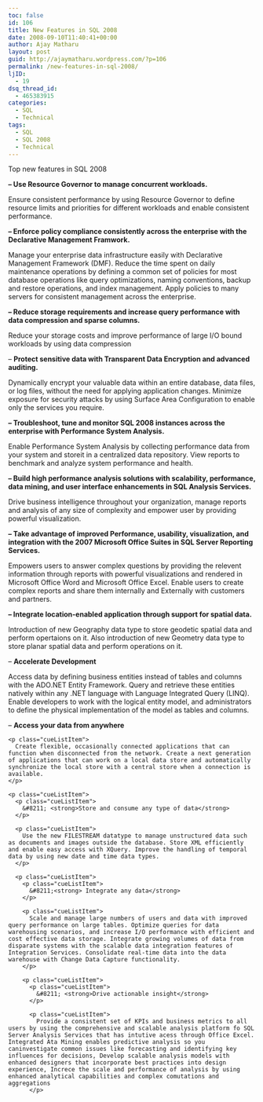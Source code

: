 ```yaml
---
toc: false
id: 106
title: New Features in SQL 2008
date: 2008-09-10T11:40:41+00:00
author: Ajay Matharu
layout: post
guid: http://ajaymatharu.wordpress.com/?p=106
permalink: /new-features-in-sql-2008/
ljID:
  - 19
dsq_thread_id:
  - 465383915
categories:
  - SQL
  - Technical
tags:
  - SQL
  - SQL 2008
  - Technical
---
```

Top new features in SQL 2008

**&#8211; Use Resource Governor to manage concurrent workloads.**

Ensure consistent performance by using Resource Governor to define resource limits and priorities for different workloads and enable consistent performance.

**&#8211; Enforce policy compliance consistently across the enterprise with the Declarative Management Framwork.**

Manage your enterprise data infrastructure easily with Declarative Management Framework (DMF). Reduce the time spent on daily maintenance operations by defining a common set of policies for most database operations like query optimizations, naming conventions, backup and restore operations, and index management. Apply policies to many servers for consistent management across the enterprise.

**&#8211; Reduce storage requirements and increase query performance with data compression and sparse columns.**

Reduce your storage costs and improve performance of large I/O bound workloads by using data compression

&#8211; **Protect sensitive data with Transparent Data Encryption and advanced auditing.**

Dynamically encrypt your valuable data within an entire database, data files, or log files, without the need for applying application changes. Minimize exposure for security attacks by using Surface Area Configuration to enable only the services you require.

**&#8211; Troubleshoot, tune and monitor SQL 2008 instances across the enterprise with Performance System Analysis.**

Enable Performance System Analysis by collecting performance data from your system and storeit in a centralized data repository. View reports to benchmark and analyze system performance and health.

**&#8211; Build high performance analysis solutions with scalability, performance, data mining, and user interface enhancements in SQL Analysis Services.**

Drive business intelligence throughout your organization, manage reports and analysis of any size of complexity and empower user by providing powerful visualization.

**&#8211; Take advantage of improved Performance, usability, visualization, and integration with the 2007 Microsoft Office Suites in SQL Server Reporting Services.**

Empowers users to answer complex questions by providing the relevent information through reports with powerful visualizations and rendered in Microsoft Office Word and Microsoft Office Excel. Enable users to create complex reports and share them internally and Externally with customers and partners.

**&#8211; Integrate location-enabled application through support for spatial data.**

Introduction of new Geography data type to store geodetic spatial data and perform opertaions on it. Also introduction of new Geometry data type to store planar spatial data and perform operations on it.

<p class="cueListItem">
  <p class="cueListItem">
    &#8211; <strong>Accelerate Development</strong>
  </p>
  
  <p class="cueListItem">
    Access data by defining business entities instead of tables and columns with the ADO.NET Entity Framework. Query and retrieve these entities natively within any .NET language with Language Integrated Query (LINQ). Enable developers to work with the logical entity model, and administrators to define the physical implementation of the model as tables and columns.
  </p>
  
  <p class="cueListItem">
    <p class="cueListItem">
      &#8211; <strong>Access your data from anywhere</strong>
    </p>
    
    <p class="cueListItem">
      Create flexible, occasionally connected applications that can function when disconnected from the network. Create a next generation of applications that can work on a local data store and automatically synchronize the local store with a central store when a connection is available.
    </p>
    
    <p class="cueListItem">
      <p class="cueListItem">
        &#8211; <strong>Store and consume any type of data</strong>
      </p>
      
      <p class="cueListItem">
        Use the new FILESTREAM datatype to manage unstructured data such as documents and images outside the database. Store XML efficiently and enable easy access with XQuery. Improve the handling of temporal data by using new date and time data types.
      </p>
      
      <p class="cueListItem">
        <p class="cueListItem">
          &#8211;<strong> Integrate any data</strong>
        </p>
        
        <p class="cueListItem">
          Scale and manage large numbers of users and data with improved query performance on large tables. Optimize queries for data warehousing scenarios, and increase I/O performance with efficient and cost effective data storage. Integrate growing volumes of data from disparate systems with the scalable data integration features of Integration Services. Consolidate real-time data into the data warehouse with Change Data Capture functionality.
        </p>
        
        <p class="cueListItem">
          <p class="cueListItem">
            &#8211; <strong>Drive actionable insight</strong>
          </p>
          
          <p class="cueListItem">
            Provide a consistent set of KPIs and business metrics to all users by using the comprehensive and scalable analysis platform fo SQL Server Analysis Services that has intutive acess through Office Excel. Integrated Ata Mining enables predictive analysis so you caninvestigate common issues like forecasting and identifying key influences for decisions, Develop scalable analysis models with enhanced designers that incorporate best practices into design experience, Increce the scale and performance of analysis by using enhanced analytical capabilities and complex comutations and aggregations
          </p>
